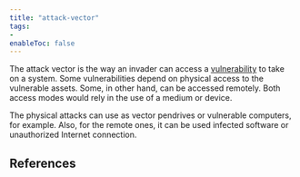 ```yaml
---
title: "attack-vector"
tags:
- 
enableToc: false
---
```


The attack vector is the way an invader can access a [vulnerability](notes/vulnerability.md) to take on a system. Some vulnerabilities depend on physical access to the vulnerable assets. Some, in other hand, can be accessed remotely. Both access modes would rely in the use of a medium or device. 

The physical attacks can use as vector pendrives or vulnerable computers, for example. Also, for the remote ones, it can be used infected software or unauthorized Internet connection.

## References

